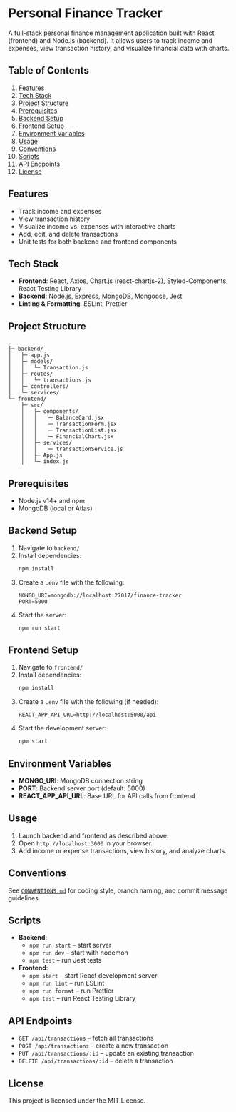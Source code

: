 # Personal Finance Tracker

A full-stack personal finance management application built with React (frontend) and Node.js (backend). It allows users to track income and expenses, view transaction history, and visualize financial data with charts.

## Table of Contents
1. [Features](#features)
2. [Tech Stack](#tech-stack)
3. [Project Structure](#project-structure)
4. [Prerequisites](#prerequisites)
5. [Backend Setup](#backend-setup)
6. [Frontend Setup](#frontend-setup)
7. [Environment Variables](#environment-variables)
8. [Usage](#usage)
9. [Conventions](#conventions)
10. [Scripts](#scripts)
11. [API Endpoints](#api-endpoints)
12. [License](#license)

## Features
- Track income and expenses
- View transaction history
- Visualize income vs. expenses with interactive charts
- Add, edit, and delete transactions
- Unit tests for both backend and frontend components

## Tech Stack
- **Frontend**: React, Axios, Chart.js (react-chartjs-2), Styled-Components, React Testing Library
- **Backend**: Node.js, Express, MongoDB, Mongoose, Jest
- **Linting & Formatting**: ESLint, Prettier

## Project Structure
```
.
├─ backend/
│   ├─ app.js
│   ├─ models/
│   │   └─ Transaction.js
│   ├─ routes/
│   │   └─ transactions.js
│   ├─ controllers/
│   └─ services/
└─ frontend/
    ├─ src/
    │   ├─ components/
    │   │   ├─ BalanceCard.jsx
    │   │   ├─ TransactionForm.jsx
    │   │   ├─ TransactionList.jsx
    │   │   └─ FinancialChart.jsx
    │   ├─ services/
    │   │   └─ transactionService.js
    │   ├─ App.js
    │   └─ index.js
```

## Prerequisites
- Node.js v14+ and npm
- MongoDB (local or Atlas)

## Backend Setup
1. Navigate to `backend/`
2. Install dependencies:
   ```bash
   npm install
   ```
3. Create a `.env` file with the following:
   ```
   MONGO_URI=mongodb://localhost:27017/finance-tracker
   PORT=5000
   ```
4. Start the server:
   ```bash
   npm run start
   ```

## Frontend Setup
1. Navigate to `frontend/`
2. Install dependencies:
   ```bash
   npm install
   ```
3. Create a `.env` file with the following (if needed):
   ```
   REACT_APP_API_URL=http://localhost:5000/api
   ```
4. Start the development server:
   ```bash
   npm start
   ```

## Environment Variables
- **MONGO_URI**: MongoDB connection string
- **PORT**: Backend server port (default: 5000)
- **REACT_APP_API_URL**: Base URL for API calls from frontend

## Usage
1. Launch backend and frontend as described above.
2. Open `http://localhost:3000` in your browser.
3. Add income or expense transactions, view history, and analyze charts.

## Conventions
See [`CONVENTIONS.md`](CONVENTIONS.md) for coding style, branch naming, and commit message guidelines.

## Scripts
- **Backend**:
  - `npm run start` – start server
  - `npm run dev` – start with nodemon
  - `npm test` – run Jest tests
- **Frontend**:
  - `npm start` – start React development server
  - `npm run lint` – run ESLint
  - `npm run format` – run Prettier
  - `npm test` – run React Testing Library

## API Endpoints
- `GET /api/transactions` – fetch all transactions
- `POST /api/transactions` – create a new transaction
- `PUT /api/transactions/:id` – update an existing transaction
- `DELETE /api/transactions/:id` – delete a transaction

## License
This project is licensed under the MIT License.
